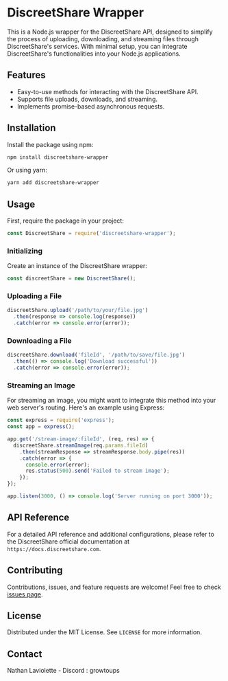 # DiscreetShare Wrapper

This is a Node.js wrapper for the DiscreetShare API, designed to simplify the process of uploading, downloading, and streaming files through DiscreetShare's services. With minimal setup, you can integrate DiscreetShare's functionalities into your Node.js applications.

## Features

- Easy-to-use methods for interacting with the DiscreetShare API.
- Supports file uploads, downloads, and streaming.
- Implements promise-based asynchronous requests.

## Installation

Install the package using npm:

```bash
npm install discreetshare-wrapper
```

Or using yarn:

```bash
yarn add discreetshare-wrapper
```

## Usage

First, require the package in your project:

```javascript
const DiscreetShare = require('discreetshare-wrapper');
```

### Initializing

Create an instance of the DiscreetShare wrapper:

```javascript
const discreetShare = new DiscreetShare();
```

### Uploading a File

```javascript
discreetShare.upload('/path/to/your/file.jpg')
  .then(response => console.log(response))
  .catch(error => console.error(error));
```

### Downloading a File

```javascript
discreetShare.download('fileId', '/path/to/save/file.jpg')
  .then(() => console.log('Download successful'))
  .catch(error => console.error(error));
```

### Streaming an Image

For streaming an image, you might want to integrate this method into your web server's routing. Here's an example using Express:

```javascript
const express = require('express');
const app = express();

app.get('/stream-image/:fileId', (req, res) => {
  discreetShare.streamImage(req.params.fileId)
    .then(streamResponse => streamResponse.body.pipe(res))
    .catch(error => {
      console.error(error);
      res.status(500).send('Failed to stream image');
    });
});

app.listen(3000, () => console.log('Server running on port 3000'));
```

## API Reference

For a detailed API reference and additional configurations, please refer to the DiscreetShare official documentation at `https://docs.discreetshare.com`.

## Contributing

Contributions, issues, and feature requests are welcome! Feel free to check [issues page](https://github.com/DiscreetShare/DiscreetShare-Wrapper/issues).
## License

Distributed under the MIT License. See `LICENSE` for more information.

## Contact

Nathan Laviolette - Discord : growtoups
